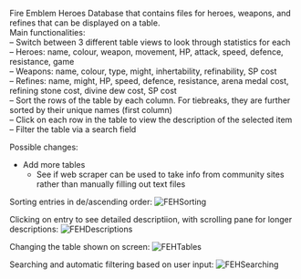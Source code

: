Fire Emblem Heroes Database that contains files for heroes, weapons, and refines that can be displayed on a table.  
Main functionalities:  
– Switch between 3 different table views to look through statistics for each  
    – Heroes: name, colour, weapon, movement, HP, attack, speed, defence, resistance, game  
  – Weapons: name, colour, type, might, inhertability, refinability, SP cost  
  – Refines: name, might, HP, speed, defence, resistance, arena medal cost, refining stone cost, divine dew cost, SP cost  
– Sort the rows of the table by each column. For tiebreaks, they are further sorted by their unique names (first column)  
– Click on each row in the table to view the description of the selected item
– Filter the table via a search field

Possible changes:<br/>
- Add more tables
	- See if web scraper can be used to take info from community sites rather than manually filling out text files
	
Sorting entries in de/ascending order:
![FEHSorting](https://user-images.githubusercontent.com/47302107/137359822-e9a16ad0-e6d3-4d94-a356-a96606679569.gif)

Clicking on entry to see detailed descriptiion, with scrolling pane for longer descriptions:
![FEHDescriptions](https://user-images.githubusercontent.com/47302107/137361712-6c5047ae-6c31-4a29-8520-b47790d57b11.gif)

Changing the table shown on screen:
![FEHTables](https://user-images.githubusercontent.com/47302107/137361721-7bbf3662-7256-41e8-8218-c2cf2cd4b569.gif)

Searching and automatic filtering based on user input:
![FEHSearching](https://user-images.githubusercontent.com/47302107/137361733-633402d1-366a-4e5b-a953-32cf28e45554.gif)
